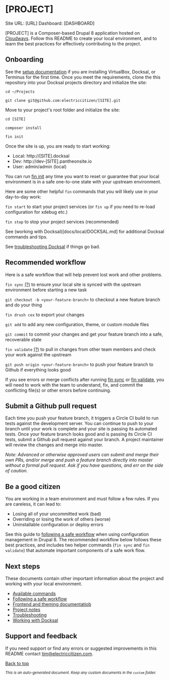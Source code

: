 # [PROJECT]

Site URL: [URL]
Dashboard: [DASHBOARD]

[PROJECT] is a Composer-based Drupal 8 application hosted on [Cloudways](https://platform.cloudways.com). Follow this README to create your local environment, and to learn the best practices for effectively contributing to the project.

## Onboarding

See the [setup documentation](docs/SETUP.md) if you are installing VirtualBox, Docksal, or Terminus for the first time. Once you meet the requirements, clone the this repository into your Docksal projects directory and initialize the site:

```cd ~/Projects```

```git clone git@github.com:electriccitizen/[SITE].git```

Move to your project's root folder and initialize the site:

```cd [SITE]```

```composer install```

```fin init```

Once the site is up, you are ready to start working:

* Local: http://[SITE].docksal
* Dev: http://dev-[SITE].pantheonsite.io
* User: admin/admin (local)

You can run [fin init](docs/commands/INIT.md) any time you want to reset or guarantee that your local environment is in a safe one-to-one state with your upstream environment. 

Here are some other helpful ```fin``` commands that you will likely use in your day-to-day work:

```fin start``` to start your project services (or ```fin up``` if you need to re-load configuration for xdebug etc.)

```fin stop``` to stop your project services (recommended)

See (working with Docksal)[docs/local/DOCKSAL.md] for additional Docksal commands and tips. 

See [troubleshooting Docksal](docs/local/TROUBLESHOOT.md) if things go bad.



## Recommended workflow

Here is a safe workflow that will help prevent lost work and other problems.

```fin sync``` [(?)](docs/commands/SYNC.md) to ensure your local site is synced with the upstream environment before starting a new task 

```git checkout -b <your-feature-branch>``` to checkout a new feature branch and do your thing

```fin drush cex``` to export your changes

```git add``` to add any new configuration, theme, or custom module files 

```git commit``` to commit your changes and get your feature branch into a safe, recoverable state

```fin validate``` [(?)](docs/commands/VALIDATE.md)  to pull in changes from other team members and check your work against the upstream

```git push origin <your-feature-branch>``` to push your feature branch to Github if everything looks good

If you see errors or merge conflicts after running [fin sync](docs/commands/SYNC.md) or [fin validate](docs/commands/VALIDATE.md), you will need to work with the team to understand, fix, and commit the conflicting file(s) or other errors before continuing.

## Submit a Github pull request

Each time you push your feature branch, it triggers a Circle CI build to run tests against the development server. You can continue to push to your branch until your work is complete and your site is passing its automated tests. Once your feature branch looks good and is passing its Circle CI tests, submit a Github pull request against your branch. A project maintainer will review the changes and merge into master.

*Note: Advanced or otherwise approved users can submit and merge their own PRs, and/or merge and push a feature branch directly into master without a formal pull request. Ask if you have questions, and err on the side of caution.*


## Be a good citizen

You are working in a team environment and must follow a few rules. If you are careless, it can lead to:

* Losing all of your uncommitted work (bad)
* Overriding or losing the work of others (worse)
* Uninstallable configuration or deploy errors

See this guide to [following a safe workflow](docs/workflow/WORKFLOW.md) when using configuration management in Drupal 8. The recommended workflow below follows these best practices, and includes two helper commands (```fin sync``` and ```fin validate```) that automate important components of a safe work flow.


## Next steps

These documents contain other important information about the project and working with your local environment.

* [Available commands](docs/commands/COMMANDS.md) 
* [Following a safe workflow](docs/workflow/WORKFLOW.md)
* [Frontend and theming documentatiob](docs/frontend/THEME.md)
* [Project notes](docs/custom/NOTES.md)
* [Troubleshooting](docs/local/TROUBLESHOOT.md)
* [Working with Docksal](docs/local/DOCKSAL.md)

## Support and feedback

If you need support or find any errors or suggested improvements in this README contact <tim@electriccitizen.com>.

[Back to top](#[Project])

*<small>This is an auto-generated document. Keep any custom documents in the ```custom``` folder.</small>*
